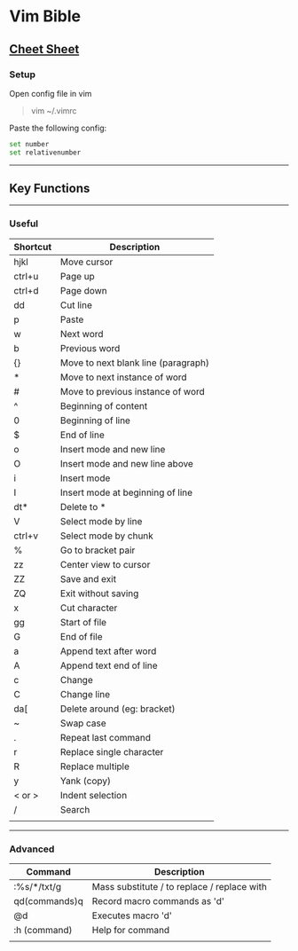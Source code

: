 # Vim Bible
[Cheet Sheet](https://vim.rtorr.com/)
---
### Setup
Open config file in vim 
>vim ~/.vimrc

Paste the following config:
```bash
set number
set relativenumber
```
---
## Key Functions
---
### Useful

| Shortcut | Description                         |
| -------- | ----------------------------------- |
| hjkl     | Move cursor                         |
| ctrl+u   | Page up                             |
| ctrl+d   | Page down                           |
| dd       | Cut line                            |
| p        | Paste                               |
| w        | Next word                           |
| b        | Previous word                       |
| \{\}     | Move to next blank line (paragraph) |
| \*       | Move to next instance of word       |
| \#       | Move to previous instance of word   |
| \^       | Beginning of content                |
| 0        | Beginning of line                   |
| \$       | End of line                         |
| o        | Insert mode and new line            |
| O        | Insert mode and new line above      |
| i        | Insert mode                         |
| I        | Insert mode at beginning of line    |
| dt\*     | Delete to *                         |
| V        | Select mode by line                 |
| ctrl+v   | Select mode by chunk                |
| \%       | Go to bracket pair                  |
| zz       | Center view to cursor               |
| ZZ       | Save and exit                       |
| ZQ       | Exit without saving                 |
| x        | Cut character                       |
| gg       | Start of file                       |
| G        | End of file                         |
| a        | Append text after word              |
| A        | Append text end of line             |
| c        | Change                              |
| C        | Change line                         |
| da\[     | Delete around (eg: bracket)         |
| ~        | Swap case                           |
| .        | Repeat last command                 |
| r        | Replace single character            |
| R        | Replace multiple                    |
| y        | Yank (copy)                         |
| < or >   | Indent selection                    |
| /        | Search                              |
|          |                                     |

---
### Advanced
| Command       | Description                                 |
| ------------- | ------------------------------------------- |
| :%s/\*/txt/g  | Mass substitute / to replace / replace with |
| qd(commands)q | Record macro commands as 'd'                |
| @d            | Executes macro 'd'                          |
| :h (command)  | Help for command                            |
|               |                                             |
